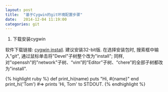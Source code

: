 ```yaml
---
layout: post
title:  "基于Cygwin的git环境配置步骤"
date:   2014-12-04 11:19:00
categories: git
---
```

1. 下载安装cygwin

软件下载链接: [cygwin install][cygwin-install]. 建议安装32-bit版.
在选择安装包时, 搜索框中输入"git", 通过鼠标单击将"Devel"子树整个改为"install"; 同样,对"openssh"的"network"子树、“vim”的“Editor”子树、“chere”的全部子树都改为"install".

{% highlight ruby %}
def print_hi(name)
  puts "Hi, #{name}"
end
print_hi('Tom')
#=> prints 'Hi, Tom' to STDOUT.
{% endhighlight %}

[cygwin-install]: http://cygwin.com/install.html